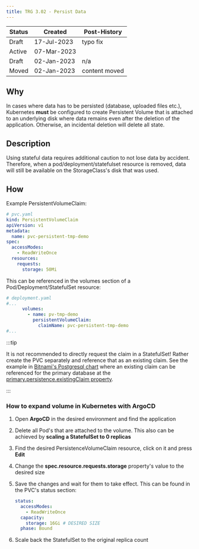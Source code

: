 ```yaml
---
title: TRG 3.02 - Persist Data
---
```


| Status | Created     | Post-History  |
|--------|-------------|---------------|
| Draft  | 17-Jul-2023 | typo fix      |
| Active | 07-Mar-2023 |               |
| Draft  | 02-Jan-2023 | n/a           |
| Moved  | 02-Jan-2023 | content moved |

## Why

In cases where data has to be persisted (database, uploaded files etc.), Kubernetes **must** be configured to create Persistent Volume that is attached to an underlying disk where data remains even after the deletion of the application. Otherwise, an incidental deletion will delete all state.

## Description

Using stateful data requires additional caution to not lose data by accident. Therefore, when a pod/deployment/statefulset resource is removed, data will still be available on the StorageClass's disk that was used.

## How

Example PersistentVolumeClaim:

```yaml
# pvc.yaml
kind: PersistentVolumeClaim
apiVersion: v1
metadata:
  name: pvc-persistent-tmp-demo
spec:
  accessModes:
    - ReadWriteOnce
  resources:
    requests:
      storage: 50Mi
```

This can be referenced in the volumes section of a Pod/Deployment/StatefulSet resource:

```yaml
# deployment.yaml
#...
      volumes:
        - name: pv-tmp-demo
          persistentVolumeClaim:
            claimName: pvc-persistent-tmp-demo
#...
```

:::tip

It is not recommended to directly request the claim in a StatefulSet! Rather create the PVC separately and reference that as an existing claim. See the example in [Bitnami's Postgresql chart](https://github.com/bitnami/charts/tree/main/bitnami/postgresql) where an existing claim can be referenced for the primary database at the [primary.persistence.existingClaim property](https://github.com/bitnami/charts/tree/main/bitnami/postgresql#postgresql-primary-parameters).

:::

### How to expand volume in Kubernetes with ArgoCD

1. Open **ArgoCD** in the desired environment and find the application
1. Delete all Pod's that are attached to the volume. This also can be achieved by **scaling a StatefulSet to 0 replicas**
1. Find the desired PersistenceVolumeClaim resource, click on it and press **Edit**
1. Change the **spec.resource.requests.storage** property's value to the desired size
1. Save the changes and wait for them to take effect.
   This can be found in the PVC's status section:

   ```yaml
   status:
     accessModes:
       - ReadWriteOnce
     capacity:
       storage: 16Gi # DESIRED SIZE
     phase: Bound
   ```

1. Scale back the StatefulSet to the original replica count
